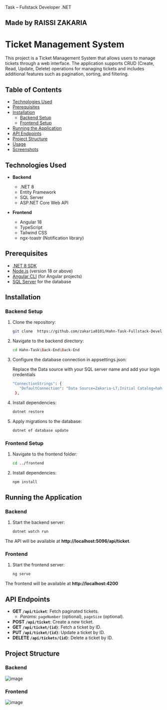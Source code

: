 Task – Fullstack Developer .NET 

## Made by RAISSI ZAKARIA

# Ticket Management System

This project is a Ticket Management System that allows users to manage tickets through a web interface. The application supports CRUD (Create, Read, Update, Delete) operations for managing tickets and includes additional features such as pagination, sorting, and filtering.

## Table of Contents

- [Technologies Used](#technologies-used)
- [Prerequisites](#prerequisites)
- [Installation](#installation)
  - [Backend Setup](#backend-setup)
  - [Frontend Setup](#frontend-setup)
- [Running the Application](#running-the-application)
- [API Endpoints](#api-endpoints)
- [Project Structure](#project-structure)
- [Usage](#usage)
- [Screenshots](#screenshots)

## Technologies Used

- **Backend**
  - .NET 8
  - Entity Framework
  - SQL Server
  - ASP.NET Core Web API

- **Frontend**
  - Angular 18
  - TypeScript
  - Tailwind CSS
  - ngx-toastr (Notification library)

## Prerequisites

- [.NET 8 SDK](https://dotnet.microsoft.com/download/dotnet/8.0)
- [Node.js](https://nodejs.org/) (version 18 or above)
- [Angular CLI](https://angular.io/cli) (for Angular projects) 
- [SQL Server](https://www.microsoft.com/en-us/sql-server/sql-server-downloads) for the database


## Installation

### Backend Setup

1. Clone the repository:

   ```bash
   git clone  https://github.com/zakaria0101/Hahn-Task-Fullstack-Developer-.NET.git
2. Navigate to the backend directory:

   ```bash
   cd Hahn-Task\Back-End\Back-End
3. Configure the database connection in appsettings.json:

   Replace the Data source with your SQL server name and add your login credentials
   
   ```bash
   "ConnectionStrings": {
      "DefaultConnection": "Data Source=Zakaria-LT;Initial Catalog=hahn_database;Integrated Security=True;TrustServerCertificate=True;"
    },
4. Install dependencies:

   ```bash
   dotnet restore

5. Apply migrations to the database:

   ```bash
   dotnet ef database update

### Frontend Setup

1. Navigate to the frontend folder:

   ```bash
   cd ../frontend

2. Install dependencies:

   ```bash
   npm install

## Running the Application

### Backend 

1. Start the backend server:

   ```bash
   dotnet watch run

  The API will be available at **http://localhost:5096/api/ticket**.

### Frontend 

1. Start the frontend server:

   ```bash
   ng serve

  The frontend will be available at **http://localhost:4200**


## API Endpoints

- **GET `/api/ticket`**: Fetch paginated tickets.
  - *Params*: `pageNumber` (optional), `pageSize` (optional).
- **POST `/api/ticket`**: Create a new ticket.  
- **GET `/api/ticket/{id}`**: Fetch a ticket by ID.  
- **PUT `/api/ticket/{id}`**: Update a ticket by ID.  
- **DELETE `/api/tickets/{id}`**: Delete a ticket by ID.

## Project Structure

### Backend

![image](https://github.com/user-attachments/assets/73e6759f-db74-48a4-98ce-eda89a5726a2)

### Frontend

![image](https://github.com/user-attachments/assets/7aa71c71-0ff0-45a7-9ab5-384e197cb80d)
